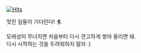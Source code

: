 [![Hits](https://hits.seeyoufarm.com/api/count/incr/badge.svg?url=https%3A%2F%2Fgithub.com%2Feunha0ne)](https://hits.seeyoufarm.com)

멋진 일들이 기다린다! 🏄

모래성이 무너지면 처음부터 다시 견고하게 쌓아 올리면 돼. <br /> 다시 시작하는 것을 두려워하지 말자 :)

<!--
**eunha0ne/eunha0ne** is a ✨ _special_ ✨ repository because its `README.md` (this file) appears on your GitHub profile.

Here are some ideas to get you started:

- 🔭 I’m currently working on ...
- 🌱 I’m currently learning ...
- 👯 I’m looking to collaborate on ...
- 🤔 I’m looking for help with ...
- 💬 Ask me about ...
- 📫 How to reach me: ...
- 😄 Pronouns: ...
- ⚡ Fun fact: ...
-->
